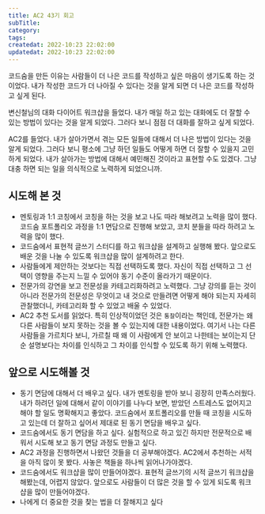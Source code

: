 ```yaml
---
title: AC2 43기 회고
subTitle:
category:
tags:
createdat: 2022-10:23 22:02:00
updatedat: 2022-10:23 22:02:00
---
```


코드숨을 만든 이유는 사람들이 더 나은 코드를 작성하고 싶은 마음이 생기도록 하는
것이었다. 내가 작성한 코드가 더 나아질 수 있다는 것을 알게 되면 더 나은 코드를
작성하고 싶게 된다.  

변신철님의 대화 다이어트 워크샵을 들었다. 내가 매일 하고 있는 대화에도 더 잘할
수 있는 방법이 있다는 것을 알게 되었다. 그러다 보니 점점 더 대화를 잘하고
싶게 되었다.  

AC2를 들었다. 내가 살아가면서 겪는 모든 일들에 대해서 더 나은 방법이 있다는 것을
알게 되었다. 그러다 보니 평소에 그냥 하던 일들도 어떻게 하면 더 잘할 수 있을지 고민하게 되었다.
내가 살아가는 방법에 대해서 예민해진 것이라고 표현할 수도 있겠다. 그냥 대충 하면 되는 일을
의식적으로 노력하게 되었으니까.

## 시도해 본 것

* 멘토링과 1:1 코칭에서 코칭을 하는 것을 보고 나도 따라 해보려고 노력을 많이
  했다. 코드숨 포트폴리오 과정을 1:1 면담으로 진행해 보았고, 코치 분들을
  따라 하려고 노력을 많이 했다.
* 코드숨에서 표현적 글쓰기 스터디를 하고 워크샵을 설계하고 실행해 봤다. 앞으로도
  배운 것을 나눌 수 있도록 워크샵을 많이 설계하려고 한다.
* 사람들에게 제안하는 것보다는 직접 선택하도록 했다. 자신이 직접 선택하고 그
  선택이 영향을 주는지 느낄 수 있어야 동기 수준이 올라가기 때문이다.
* 전문가의 강연을 보고 전문성을 카테고리화하려고 노력했다. 그냥 강의를 듣는 것이
  아니라 전문가의 전문성은 무엇이고 내 것으로 만들려면 어떻게 해야 되는지 자세히
  관찰했더니, 카테고리화 할 수 있었고 배울 수 있었다.
* AC2 추천 도서를 읽었다. 특히 인상적이었던 것은 `통찰`이라는 책인데, 전문가는
  왜 다른 사람들이 보지 못하는 것을 볼 수 있는지에 대한 내용이었다. 여기서 나는
  다른 사람들을 가르치다 보니, 가르칠 때 왜 이 사람에게 안 보이고 나한테는
  보이는지 단순 설명보다는 차이를 인식하고 그 차이를 인식할 수 있도록 하기 위해
  노력했다.

## 앞으로 시도해볼 것

* 동기 면담에 대해서 더 배우고 싶다. 내가 멘토링을 받아 보니 굉장히
  만족스러웠다. 내가 하려던 일에 대해서 같이 이야기를 나누다 보면, 받았던
  스트레스도 없어지고 해야 할 일도 명확해지고 좋았다. 코드숨에서 포트폴리오를
  만들 때 코칭을 시도하고 있는데 더 잘하고 싶어서 제대로 된 동기 면담을 배우고
  싶다.
* 코드숨에서도 동기 면담을 하고 싶다. 실험적으로 하고 있긴 하지만 전문적으로
  배워서 시도해 보고 동기 면담 과정도 만들고 싶다.
* AC2 과정을 진행하면서 나왔던 것들을 더 공부해야겠다. AC2에서 추천하는 서적을
  아직 많이 못 봤다. 사놓은 책들을 하나씩 읽어나가야겠다.
* 코드숨에서도 워크샵을 많이 만들어야겠다. 표현적 글쓰기의 시적 글쓰기 워크샵을
  해봤는데, 어렵지 않았다. 앞으로도 사람들이 더 많은 것을 할 수 있게 되도록
  워크샵을 많이 만들어야겠다.
* 나에게 더 중요한 것을 찾는 법을 더 잘해지고 싶다
